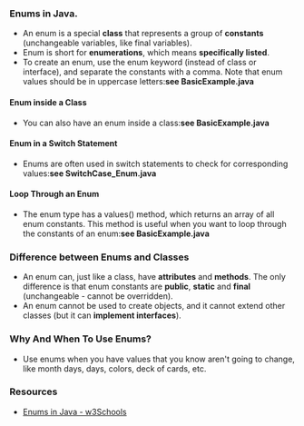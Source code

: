 ### Enums in Java.
* An enum is a special **class** that represents a group of **constants** (unchangeable variables, like final variables).
* Enum is short for **enumerations**, which means **specifically listed**.
* To create an enum, use the enum keyword (instead of class or interface), and separate the constants with a comma. 
Note that enum values  should be in uppercase letters:**see BasicExample.java**

#### Enum inside a Class
* You can also have an enum inside a class:**see BasicExample.java**

#### Enum in a Switch Statement
* Enums are often used in switch statements to check for corresponding values:**see SwitchCase_Enum.java**

#### Loop Through an Enum
* The enum type has a values() method, which returns an array of all enum constants. This method is useful when you want to loop through the constants of an enum:**see BasicExample.java**

### Difference between Enums and Classes
* An enum can, just like a class, have **attributes** and **methods**. The only difference is that enum constants are **public**, **static** and **final** (unchangeable - cannot be overridden).
* An enum cannot be used to create objects, and it cannot extend other classes (but it can **implement interfaces**).

### Why And When To Use Enums?
* Use enums when you have values that you know aren't going to change, like month days, days, colors, deck of cards, etc.


### Resources
* [Enums in Java - w3Schools](https://www.w3schools.com/java/java_enums.asp)